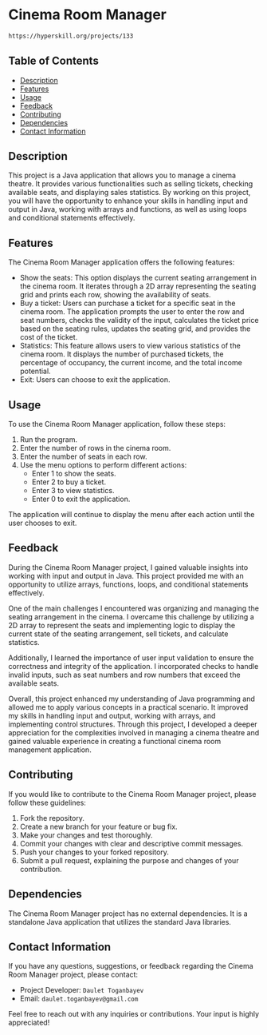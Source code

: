 # Cinema Room Manager
```html
https://hyperskill.org/projects/133
```

## Table of Contents
- [Description](#description)
- [Features](#features)
- [Usage](#usage)
- [Feedback](#feedback)
- [Contributing](#contributing)
- [Dependencies](#dependencies)
- [Contact Information](#contact-information)

## Description

This project is a Java application that allows you to manage a cinema theatre. It provides various functionalities such as selling tickets, checking available seats, and displaying sales statistics. By working on this project, you will have the opportunity to enhance your skills in handling input and output in Java, working with arrays and functions, as well as using loops and conditional statements effectively.

## Features
The Cinema Room Manager application offers the following features:

- Show the seats: This option displays the current seating arrangement in the cinema room. It iterates through a 2D array representing the seating grid and prints each row, showing the availability of seats.
- Buy a ticket: Users can purchase a ticket for a specific seat in the cinema room. The application prompts the user to enter the row and seat numbers, checks the validity of the input, calculates the ticket price based on the seating rules, updates the seating grid, and provides the cost of the ticket.
- Statistics: This feature allows users to view various statistics of the cinema room. It displays the number of purchased tickets, the percentage of occupancy, the current income, and the total income potential.
- Exit: Users can choose to exit the application.

## Usage
To use the Cinema Room Manager application, follow these steps:
1. Run the program.
2. Enter the number of rows in the cinema room.
3. Enter the number of seats in each row.
4. Use the menu options to perform different actions:
   - Enter 1 to show the seats.
   - Enter 2 to buy a ticket.
   - Enter 3 to view statistics.
   - Enter 0 to exit the application.

The application will continue to display the menu after each action until the user chooses to exit.

## Feedback
During the Cinema Room Manager project, I gained valuable insights into working with input and output in Java. This project provided me with an opportunity to utilize arrays, functions, loops, and conditional statements effectively.

One of the main challenges I encountered was organizing and managing the seating arrangement in the cinema. I overcame this challenge by utilizing a 2D array to represent the seats and implementing logic to display the current state of the seating arrangement, sell tickets, and calculate statistics.

Additionally, I learned the importance of user input validation to ensure the correctness and integrity of the application. I incorporated checks to handle invalid inputs, such as seat numbers and row numbers that exceed the available seats.

Overall, this project enhanced my understanding of Java programming and allowed me to apply various concepts in a practical scenario. It improved my skills in handling input and output, working with arrays, and implementing control structures. Through this project, I developed a deeper appreciation for the complexities involved in managing a cinema theatre and gained valuable experience in creating a functional cinema room management application.

## Contributing
If you would like to contribute to the Cinema Room Manager project, please follow these guidelines:

1. Fork the repository.
2. Create a new branch for your feature or bug fix.
3. Make your changes and test thoroughly.
4. Commit your changes with clear and descriptive commit messages.
5. Push your changes to your forked repository.
6. Submit a pull request, explaining the purpose and changes of your contribution.

## Dependencies
The Cinema Room Manager project has no external dependencies. It is a standalone Java application that utilizes the standard Java libraries.

## Contact Information
If you have any questions, suggestions, or feedback regarding the Cinema Room Manager project, please contact:
- Project Developer: ```Daulet Toganbayev```
- Email: ```daulet.toganbayev@gmail.com```

Feel free to reach out with any inquiries or contributions. Your input is highly appreciated!